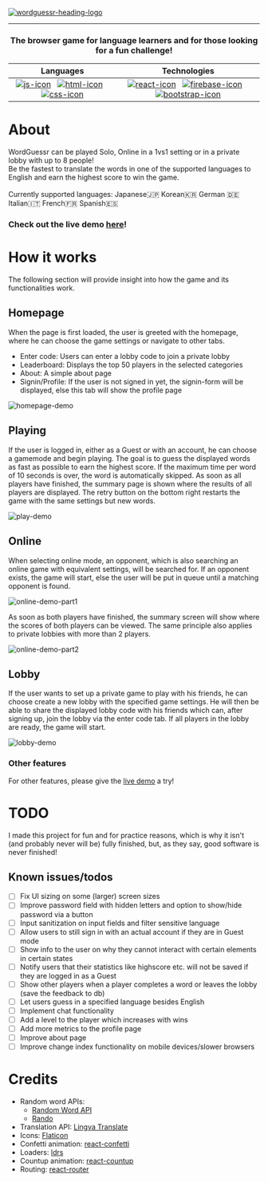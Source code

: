[![wordguessr-heading-logo](https://github.com/user-attachments/assets/2b45a44d-41b0-46c0-8fa9-56b6a1a3bc4f)](https://wordguessr-765ac.web.app)
<hr/>

### <p align="center">The browser game for language learners and for those looking for a fun challenge!</p>
<div align="center">
  
|Languages|Technologies| 
|:---:|:---:|
|[![js-icon](https://skillicons.dev/icons?i=js)](https://en.wikipedia.org/wiki/JavaScript)&nbsp;&nbsp;&nbsp;[![html-icon](https://skillicons.dev/icons?i=html)](https://en.wikipedia.org/wiki/HTML)&nbsp;&nbsp;&nbsp;[![css-icon](https://skillicons.dev/icons?i=css)](https://en.wikipedia.org/wiki/CSS)|[![react-icon](https://skillicons.dev/icons?i=react)](https://react.dev/)&nbsp;&nbsp;&nbsp;[![firebase-icon](https://skillicons.dev/icons?i=firebase)](https://firebase.google.com/)&nbsp;&nbsp;&nbsp;[![bootstrap-icon](https://skillicons.dev/icons?i=bootstrap)](https://getbootstrap.com/)|
</div>

# About
WordGuessr can be played Solo, Online in a 1vs1 setting or in a private lobby with up to 8 people!<br/>
Be the fastest to translate the words in one of the supported languages to English and earn the highest score to win the game.<br/><br/>
Currently supported languages: Japanese🇯🇵 Korean🇰🇷 German 🇩🇪 Italian🇮🇹 French🇫🇷 Spanish🇪🇸

### Check out the live demo <a href="https://wordguessr-765ac.web.app" target="_blank">here</a>!

# How it works
The following section will provide insight into how the game and its functionalities work.
## Homepage
When the page is first loaded, the user is greeted with the homepage, where he can choose the game settings or navigate to other tabs.
- Enter code: Users can enter a lobby code to join a private lobby
- Leaderboard: Displays the top 50 players in the selected categories
- About: A simple about page
- Signin/Profile: If the user is not signed in yet, the signin-form will be displayed, else this tab will show the profile page 

![homepage-demo](https://github.com/user-attachments/assets/468b3293-e641-4199-8b9c-ef42622a4d75)

## Playing
If the user is logged in, either as a Guest or with an account, he can choose a gamemode and begin playing. The goal is to guess the displayed words as fast as possible to earn the highest score. If the maximum time per word of 10 seconds is over, the word is automatically skipped. As soon as all players have finished, the summary page is shown where the results of all players are displayed. The retry button on the bottom right restarts the game with the same settings but new words.

![play-demo](https://github.com/user-attachments/assets/c1f7bc4e-ad2a-4be8-a06e-97077407c642)

## Online
When selecting online mode, an opponent, which is also searching an online game with equivalent settings, will be searched for. If an opponent exists, the game will start, else the user will be put in queue until a matching opponent is found.

![online-demo-part1](https://github.com/user-attachments/assets/5fcb9019-fece-4e19-a3c1-5cdf43deb38f)

As soon as both players have finished, the summary screen will show where the scores of both players can be viewed. The same principle also applies to private lobbies with more than 2 players.

![online-demo-part2](https://github.com/user-attachments/assets/5a7a1f71-560a-4b2a-b6f5-1c998ac29039)

## Lobby
If the user wants to set up a private game to play with his friends, he can choose create a new lobby with the specified game settings. He will then be able to share the displayed lobby code with his friends which can, after signing up, join the lobby via the enter code tab. If all players in the lobby are ready, the game will start. 

![lobby-demo](https://github.com/user-attachments/assets/5ede70b1-b0cb-49df-aa6a-bace362ea756)

### Other features
For other features, please give the [live demo](https://wordguessr-765ac.web.app) a try!

# TODO
I made this project for fun and for practice reasons, which is why it isn't (and probably never will be) fully finished, but, as they say, good software is never finished!
## Known issues/todos
- [ ] Fix UI sizing on some (larger) screen sizes
- [ ] Improve password field with hidden letters and option to show/hide password via a button
- [ ] Input sanitization on input fields and filter sensitive language
- [ ] Allow users to still sign in with an actual account if they are in Guest mode
- [ ] Show info to the user on why they cannot interact with certain elements in certain states
- [ ] Notify users that their statistics like highscore etc. will not be saved if they are logged in as a Guest
- [ ] Show other players when a player completes a word or leaves the lobby (save the feedback to db)
- [ ] Let users guess in a specified language besides English
- [ ] Implement chat functionality
- [ ] Add a level to the player which increases with wins
- [ ] Add more metrics to the profile page
- [ ] Improve about page
- [ ] Improve change index functionality on mobile devices/slower browsers

# Credits
- Random word APIs:
  - [Random Word API](https://random-word-api.herokuapp.com/home)
  - [Rando](https://random-word-api.vercel.app/)
- Translation API: [Lingva Translate](https://github.com/thedaviddelta/lingva-translate)
- Icons: [Flaticon](https://www.flaticon.com/)
- Confetti animation: [react-confetti](https://www.npmjs.com/package/react-confetti)
- Loaders: [ldrs](https://uiball.com/ldrs/)
- Countup animation: [react-countup](https://www.npmjs.com/package/react-countup)
- Routing: [react-router](https://reactrouter.com/)

